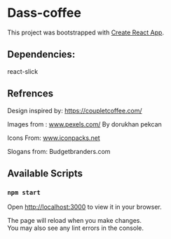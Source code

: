 # Dass-coffee 

This project was bootstrapped with [Create React App](https://github.com/facebook/create-react-app).


## Dependencies:
react-slick

## Refrences
Design inspired by:
https://coupletcoffee.com/

Images from :
www.pexels.com/
By dorukhan pekcan

Icons From:
www.iconpacks.net

Slogans from:
Budgetbranders.com

## Available Scripts

### `npm start`

Open [http://localhost:3000](http://localhost:3000) to view it in your browser.

The page will reload when you make changes.\
You may also see any lint errors in the console.


